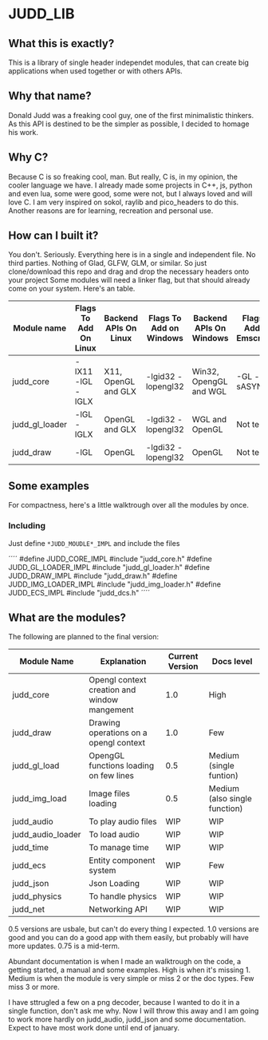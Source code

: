 # JUDD_LIB

## What this is exactly?
This is a library of single header independet modules, that can create big applications when used together or with others APIs.

## Why that name?
Donald Judd was a freaking cool guy, one of the first minimalistic thinkers. As this API is destined to be the simpler as possible, I decided to homage his work.

## Why C?
Because C is so freaking cool, man.
But really, C is, in my opinion, the cooler language we have.
I already made some projects in C++, js, python and even lua, some were good, some were not, but I always loved and will love C. I am very inspired on sokol, raylib and pico_headers to do this.
Another reasons are for learning, recreation and personal use.

## How can I built it?
You don't. Seriously. Everything here is in a single and independent file. No third parties. Nothing of Glad, GLFW, GLM, or similar. So just clone/download this repo and drag and drop the necessary headers onto your project
Some modules will need a linker flag, but that should already come on your system. Here's an table.

Module name | Flags To Add On Linux | Backend APIs On Linux | Flags To Add on Windows | Backend APIs On Windows | Flags To Add On Emscripten
--|--|--|--|--|--
judd_core |  -lX11 -lGL -lGLX | X11, OpenGL and GLX | -lgid32 -lopengl32 | Win32, OpengGL and WGL | -GL -sASYNCIFY |
judd_gl_loader | -lGL -lGLX | OpenGL and GLX | -lgdi32 -lopengl32 | WGL and OpenGL | Not tested
judd_draw | -lGL | OpenGL | -lgdi32 -lopengl32 | OpenGL | Not tested

## Some examples
For compactness, here's a little walktrough over all the modules by once.

### Including

Just define ````*JUDD_MOUDLE*_IMPL```` and include the files

´´´´
    #define JUDD_CORE_IMPL
    #include "judd_core.h"
    #define JUDD_GL_LOADER_IMPL
    #include "judd_gl_loader.h"
    #define JUDD_DRAW_IMPL
    #include "judd_draw.h"
    #define JUDD_IMG_LOADER_IMPL
    #include "judd_img_loader.h"
    #define JUDD_ECS_IMPL
    #include "judd_dcs.h"
´´´´
## What are the modules?

The following are planned to the final version:

Module Name | Explanation | Current Version | Docs level
-------|--------|------|-----
judd_core | Opengl context creation and window mangement | 1.0 | High
judd_draw | Drawing operations on a opengl context | 1.0 | Few
judd_gl_load | OpengGL functions loading on few lines | 0.5 | Medium (single funtion)
judd_img_load | Image files loading | 0.5 | Medium (also single function)
judd_audio | To play audio files | WIP | WIP
judd_audio_loader | To load audio | WIP | WIP
judd_time | To manage time | WIP | WIP
judd_ecs | Entity component system | WIP | Few
judd_json | Json Loading | WIP | WIP
judd_physics | To handle physics | WIP | WIP
judd_net | Networking API | WIP | WIP

0.5 versions are usbale, but can't do every thing I expected. 1.0 versions are good and you can do a good app with them easily, but probably will have more updates. 0.75 is a mid-term.

Abundant documentation is when I made an walktrough on the code, a getting started, a manual and some examples. High is when it's missing 1. Medium is when the module is very simple or miss 2 or the doc types. Few miss 3 or more.

I have sttrugled a few on a png decoder, because I wanted to do it in a single function, don't ask me why. Now I will throw this away and I am going to work more hardly on judd_audio, judd_json and some documentation. Expect to have most work done until end of january.
